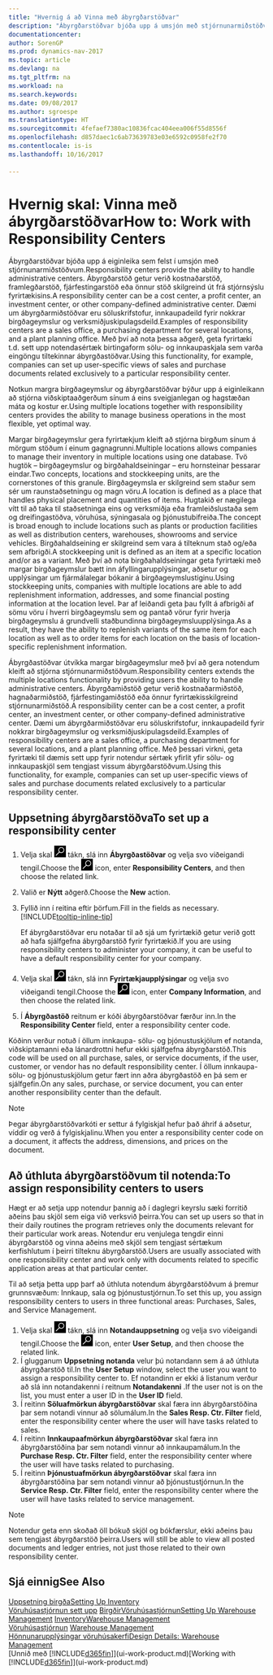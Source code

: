```yaml
---
title: "Hvernig á að Vinna með ábyrgðarstöðvar"
description: "Ábyrgðarstöðvar bjóða upp á umsjón með stjórnunarmiðstöðvum. Ábyrgðamiðstöð getur verið kostnaðarmiðstöð, hagnaðarmiðstöð, fjárfestingamiðstöð eða önnur fyrirtækisskilgreind stjórnunarmiðstöð."
documentationcenter: 
author: SorenGP
ms.prod: dynamics-nav-2017
ms.topic: article
ms.devlang: na
ms.tgt_pltfrm: na
ms.workload: na
ms.search.keywords: 
ms.date: 09/08/2017
ms.author: sgroespe
ms.translationtype: HT
ms.sourcegitcommit: 4fefaef7380ac10836fcac404eea006f55d8556f
ms.openlocfilehash: d857daec1c6ab73639783e03e6592c0958fe2f70
ms.contentlocale: is-is
ms.lasthandoff: 10/16/2017

---
```

# <a name="how-to-work-with-responsibility-centers"></a><span data-ttu-id="55d93-104">Hvernig skal: Vinna með ábyrgðarstöðvar</span><span class="sxs-lookup"><span data-stu-id="55d93-104">How to: Work with Responsibility Centers</span></span>
<span data-ttu-id="55d93-105">Ábyrgðarstöðvar bjóða upp á eiginleika sem felst í umsjón með stjórnunarmiðstöðvum.</span><span class="sxs-lookup"><span data-stu-id="55d93-105">Responsibility centers provide the ability to handle administrative centers.</span></span> <span data-ttu-id="55d93-106">Ábyrgðarstöð getur verið kostnaðarstöð, framlegðarstöð, fjárfestingarstöð eða önnur stöð skilgreind út frá stjórnsýslu fyrirtækisins.</span><span class="sxs-lookup"><span data-stu-id="55d93-106">A responsibility center can be a cost center, a profit center, an investment center, or other company-defined administrative center.</span></span> <span data-ttu-id="55d93-107">Dæmi um ábyrgðarmiðstöðvar eru söluskrifstofur, innkaupadeild fyrir nokkrar birgðageymslur og verksmiðjuskipulagsdeild.</span><span class="sxs-lookup"><span data-stu-id="55d93-107">Examples of responsibility centers are a sales office, a purchasing department for several locations, and a plant planning office.</span></span> <span data-ttu-id="55d93-108">Með því að nota þessa aðgerð, geta fyrirtæki t.d. sett upp notendasértæk birtingaform sölu- og innkaupaskjala sem varða eingöngu tiltekinnar ábyrgðastöðvar.</span><span class="sxs-lookup"><span data-stu-id="55d93-108">Using this functionality, for example, companies can set up user-specific views of sales and purchase documents related exclusively to a particular responsibility center.</span></span>  

<span data-ttu-id="55d93-109">Notkun margra birgðageymslur og ábyrgðarstöðvar býður upp á eiginleikann að stjórna viðskiptaaðgerðum sínum á eins sveigjanlegan og hagstæðan máta og kostur er.</span><span class="sxs-lookup"><span data-stu-id="55d93-109">Using multiple locations together with responsibility centers provides the ability to manage business operations in the most flexible, yet optimal way.</span></span>

<span data-ttu-id="55d93-110">Margar birgðageymslur gera fyrirtækjum kleift að stjórna birgðum sínum á mörgum stöðum í einum gagnagrunni.</span><span class="sxs-lookup"><span data-stu-id="55d93-110">Multiple locations allows companies to manage their inventory in multiple locations using one database.</span></span> <span data-ttu-id="55d93-111">Tvö hugtök – birgðageymslur og birgðahaldseiningar – eru hornsteinar þessarar eindar.</span><span class="sxs-lookup"><span data-stu-id="55d93-111">Two concepts, locations and stockkeeping units, are the cornerstones of this granule.</span></span> <span data-ttu-id="55d93-112">Birgðageymsla er skilgreind sem staður sem sér um raunstaðsetningu og magn vöru.</span><span class="sxs-lookup"><span data-stu-id="55d93-112">A location is defined as a place that handles physical placement and quantities of items.</span></span> <span data-ttu-id="55d93-113">Hugtakið er nægilega vítt til að taka til staðsetninga eins og verksmiðja eða framleiðslustaða sem og dreifingastöðva, vöruhúsa, sýningasala og þjónustubifreiða.</span><span class="sxs-lookup"><span data-stu-id="55d93-113">The concept is broad enough to include locations such as plants or production facilities as well as distribution centers, warehouses, showrooms and service vehicles.</span></span> <span data-ttu-id="55d93-114">Birgðahaldseining er skilgreind sem vara á tilteknum stað og/eða sem afbrigði.</span><span class="sxs-lookup"><span data-stu-id="55d93-114">A stockkeeping unit is defined as an item at a specific location and/or as a variant.</span></span> <span data-ttu-id="55d93-115">Með því að nota birgðahaldseiningar geta fyrirtæki með margar birgðageymslur bætt inn áfyllingarupplýsingar, aðsetur og upplýsingar um fjármálalegar bókanir á birgðageymslustiginu.</span><span class="sxs-lookup"><span data-stu-id="55d93-115">Using stockkeeping units, companies with multiple locations are able to add replenishment information, addresses, and some financial posting information at the location level.</span></span> <span data-ttu-id="55d93-116">Þar af leiðandi geta þau fyllt á afbrigði af sömu vöru í hverri birgðageymslu sem og pantað vörur fyrir hverja birgðageymslu á grundvelli staðbundinna birgðageymsluupplýsinga.</span><span class="sxs-lookup"><span data-stu-id="55d93-116">As a result, they have the ability to replenish variants of the same item for each location as well as to order items for each location on the basis of location-specific replenishment information.</span></span>  

<span data-ttu-id="55d93-117">Ábyrgðastöðvar útvíkka margar birgðageymslur með því að gera notendum kleift að stjórna stjórnunarmiðstöðvum.</span><span class="sxs-lookup"><span data-stu-id="55d93-117">Responsibility centers extends the multiple locations functionality by providing users the ability to handle administrative centers.</span></span> <span data-ttu-id="55d93-118">Ábyrgðamiðstöð getur verið kostnaðarmiðstöð, hagnaðarmiðstöð, fjárfestingamiðstöð eða önnur fyrirtækisskilgreind stjórnunarmiðstöð.</span><span class="sxs-lookup"><span data-stu-id="55d93-118">A responsibility center can be a cost center, a profit center, an investment center, or other company-defined administrative center.</span></span> <span data-ttu-id="55d93-119">Dæmi um ábyrgðarmiðstöðvar eru söluskrifstofur, innkaupadeild fyrir nokkrar birgðageymslur og verksmiðjuskipulagsdeild.</span><span class="sxs-lookup"><span data-stu-id="55d93-119">Examples of responsibility centers are a sales office, a purchasing department for several locations, and a plant planning office.</span></span> <span data-ttu-id="55d93-120">Með þessari virkni, geta fyrirtæki til dæmis sett upp fyrir notendur sértæk yfirlit yfir sölu- og innkaupaskjöl sem tengjast vissum ábyrgðarstöðvum.</span><span class="sxs-lookup"><span data-stu-id="55d93-120">Using this functionality, for example, companies can set up user-specific views of sales and purchase documents related exclusively to a particular responsibility center.</span></span>

## <a name="to-set-up-a-responsibility-center"></a><span data-ttu-id="55d93-121">Uppsetning ábyrgðarstöðva</span><span class="sxs-lookup"><span data-stu-id="55d93-121">To set up a responsibility center</span></span>  
1.  <span data-ttu-id="55d93-122">Velja skal ![Leit að síðu eða skýrslu](media/ui-search/search_small.png "Leit að síðu eða skýrslu táknið") tákn, slá inn **Ábyrgðastöðvar** og velja svo viðeigandi tengil.</span><span class="sxs-lookup"><span data-stu-id="55d93-122">Choose the ![Search for Page or Report](media/ui-search/search_small.png "Search for Page or Report icon") icon, enter **Responsibility Centers**, and then choose the related link.</span></span>  
2.  <span data-ttu-id="55d93-123">Valið er **Nýtt** aðgerð.</span><span class="sxs-lookup"><span data-stu-id="55d93-123">Choose the **New** action.</span></span>  
3.  <span data-ttu-id="55d93-124">Fyllið inn í reitina eftir þörfum.</span><span class="sxs-lookup"><span data-stu-id="55d93-124">Fill in the fields as necessary.</span></span> [!INCLUDE[tooltip-inline-tip](includes/tooltip-inline-tip_md.md)]  

    <span data-ttu-id="55d93-125">Ef ábyrgðarstöðvar eru notaðar til að sjá um fyrirtækið getur verið gott að hafa sjálfgefna ábyrgðarstöð fyrir fyrirtækið.</span><span class="sxs-lookup"><span data-stu-id="55d93-125">If you are using responsibility centers to administer your company, it can be useful to have a default responsibility center for your company.</span></span>
4. <span data-ttu-id="55d93-126">Velja skal ![Leit að síðu eða skýrslu](media/ui-search/search_small.png "Leit að síðu eða skýrslu táknið") tákn, slá inn **Fyrirtækjaupplýsingar** og velja svo viðeigandi tengil.</span><span class="sxs-lookup"><span data-stu-id="55d93-126">Choose the ![Search for Page or Report](media/ui-search/search_small.png "Search for Page or Report icon") icon, enter **Company Information**, and then choose the related link.</span></span>
5. <span data-ttu-id="55d93-127">Í **Ábyrgðastöð** reitnum er kóði ábyrgðarstöðvar færður inn.</span><span class="sxs-lookup"><span data-stu-id="55d93-127">In the **Responsibility Center** field, enter a responsibility center code.</span></span>

<span data-ttu-id="55d93-128">Kóðinn verður notuð í öllum innkaupa- sölu- og þjónustuskjölum ef notanda, viðskiptamanni eða lánardrottni hefur ekki sjálfgefna ábyrgðarstöð.</span><span class="sxs-lookup"><span data-stu-id="55d93-128">This code will be used on all purchase, sales, or service documents, if the user, customer, or vendor has no default responsibility center.</span></span> <span data-ttu-id="55d93-129">Í öllum innkaupa- sölu- og þjónustuskjölum getur fært inn aðra ábyrgðastöð en þá sem er sjálfgefin.</span><span class="sxs-lookup"><span data-stu-id="55d93-129">On any sales, purchase, or service document, you can enter another responsibility center than the default.</span></span>

> [!NOTE]  
>  <span data-ttu-id="55d93-130">Þegar ábyrgðarstöðvarkóti er settur á fylgiskjal hefur það áhrif á aðsetur, víddir og verð á fylgiskjalinu.</span><span class="sxs-lookup"><span data-stu-id="55d93-130">When you enter a responsibility center code on a document, it affects the address, dimensions, and prices on the document.</span></span>  

## <a name="to-assign-responsibility-centers-to-users"></a><span data-ttu-id="55d93-131">Að úthluta ábyrgðarstöðvum til notenda:</span><span class="sxs-lookup"><span data-stu-id="55d93-131">To assign responsibility centers to users</span></span>  
<span data-ttu-id="55d93-132">Hægt er að setja upp notendur þannig að í daglegri keyrslu sæki forritið aðeins þau skjöl sem eiga við verksvið þeirra.</span><span class="sxs-lookup"><span data-stu-id="55d93-132">You can set up users so that in their daily routines the program retrieves only the documents relevant for their particular work areas.</span></span> <span data-ttu-id="55d93-133">Notendur eru venjulega tengdir einni ábyrgðarstöð og vinna aðeins með skjöl sem tengjast sértækum kerfishlutum í þeirri tilteknu ábyrgðarstöð.</span><span class="sxs-lookup"><span data-stu-id="55d93-133">Users are usually associated with one responsibility center and work only with documents related to specific application areas at that particular center.</span></span>  

<span data-ttu-id="55d93-134">Til að setja þetta upp þarf að úthluta notendum ábyrgðarstöðvum á þremur grunnsvæðum: Innkaup, sala og þjónustustjórnun.</span><span class="sxs-lookup"><span data-stu-id="55d93-134">To set this up, you assign responsibility centers to users in three functional areas: Purchases, Sales, and Service Management.</span></span>  

1.  <span data-ttu-id="55d93-135">Velja skal ![Leit að síðu eða skýrslu](media/ui-search/search_small.png "Leit að síðu eða skýrslu táknið") tákn, slá inn **Notandauppsetning** og velja svo viðeigandi tengil.</span><span class="sxs-lookup"><span data-stu-id="55d93-135">Choose the ![Search for Page or Report](media/ui-search/search_small.png "Search for Page or Report icon") icon, enter **User Setup**, and then choose the related link.</span></span>  
2.  <span data-ttu-id="55d93-136">Í glugganum **Uppsetning notanda** velur þú notandann sem á að úthluta ábyrgðarstöð til.</span><span class="sxs-lookup"><span data-stu-id="55d93-136">In the **User Setup** window, select the user you want to assign a responsibility center to.</span></span> <span data-ttu-id="55d93-137">Ef notandinn er ekki á listanum verður að slá inn notandakenni í reitnum **Notandakenni** .</span><span class="sxs-lookup"><span data-stu-id="55d93-137">If the user not is on the list, you must enter a user ID in the **User ID** field.</span></span>  
3.  <span data-ttu-id="55d93-138">Í reitinn **Söluafmörkun ábyrgðarstöðvar** skal færa inn ábyrgðarstöðina þar sem notandi vinnur að sölumálum.</span><span class="sxs-lookup"><span data-stu-id="55d93-138">In the **Sales Resp. Ctr. Filter** field, enter the responsibility center where the user will have tasks related to sales.</span></span>  
4.  <span data-ttu-id="55d93-139">Í reitinn **Innkaupaafmörkun ábyrgðarstöðvar** skal færa inn ábyrgðarstöðina þar sem notandi vinnur að innkaupamálum.</span><span class="sxs-lookup"><span data-stu-id="55d93-139">In the **Purchase Resp. Ctr. Filter** field, enter the responsibility center where the user will have tasks related to purchasing.</span></span>  
5.  <span data-ttu-id="55d93-140">Í reitinn **Þjónustuafmörkun ábyrgðarstöðvar** skal færa inn ábyrgðarstöðina þar sem notandi vinnur að þjónustustjórnun.</span><span class="sxs-lookup"><span data-stu-id="55d93-140">In the **Service Resp. Ctr. Filter** field, enter the responsibility center where the user will have tasks related to service management.</span></span>  

> [!NOTE]  
>  <span data-ttu-id="55d93-141">Notendur geta enn skoðað öll bókuð skjöl og bókfærslur, ekki aðeins þau sem tengjast ábyrgðarstöð þeirra.</span><span class="sxs-lookup"><span data-stu-id="55d93-141">Users will still be able to view all posted documents and ledger entries, not just those related to their own responsibility center.</span></span>

## <a name="see-also"></a><span data-ttu-id="55d93-142">Sjá einnig</span><span class="sxs-lookup"><span data-stu-id="55d93-142">See Also</span></span>  
[<span data-ttu-id="55d93-143">Uppsetning birgða</span><span class="sxs-lookup"><span data-stu-id="55d93-143">Setting Up Inventory</span></span>](inventory-setup-inventory.md)  
<span data-ttu-id="55d93-144">[Vöruhúsastjórnun sett upp](warehouse-setup-warehouse.md)
[Birgðir](inventory-manage-inventory.md)[Vöruhúsastjórnun](warehouse-manage-warehouse.md)</span><span class="sxs-lookup"><span data-stu-id="55d93-144">[Setting Up Warehouse Management](warehouse-setup-warehouse.md)
[Inventory](inventory-manage-inventory.md)[Warehouse Management](warehouse-manage-warehouse.md)</span></span>  
<span data-ttu-id="55d93-145">[Vöruhúsastjórnun](warehouse-manage-warehouse.md)  </span><span class="sxs-lookup"><span data-stu-id="55d93-145">[Warehouse Management](warehouse-manage-warehouse.md)  </span></span>  
[<span data-ttu-id="55d93-146">Hönnunarupplýsingar vöruhúsakerfi</span><span class="sxs-lookup"><span data-stu-id="55d93-146">Design Details: Warehouse Management</span></span>](design-details-warehouse-management.md)  
<span data-ttu-id="55d93-147">[Unnið með [!INCLUDE[d365fin](includes/d365fin_md.md)]](ui-work-product.md)</span><span class="sxs-lookup"><span data-stu-id="55d93-147">[Working with [!INCLUDE[d365fin](includes/d365fin_md.md)]](ui-work-product.md)</span></span>

